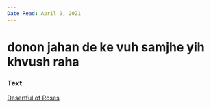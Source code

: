 ```yaml
---
Date Read: April 9, 2021
---
```


# donon jahan de ke vuh samjhe yih khvush raha

### Text
[Desertful of Roses](http://www.columbia.edu/itc/mealac/pritchett/00ghalib/102/index_102.html)

